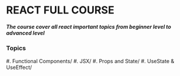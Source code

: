 # **REACT FULL COURSE**

##### The course cover all react important topics from beginner level to advanced level

### **Topics**
#. Functional Components/
#. JSX/
#. Props and State/
#. UseState & UseEffect/

